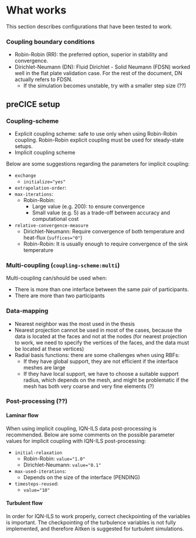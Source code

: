 # What works

This section describes configurations that have been tested to work.

### Coupling boundary conditions

- Robin-Robin (RR): the preferred option, superior in stability and convergence.
- Dirichlet-Neumann (DN): Fluid Dirichlet - Solid Neumann (FDSN) worked well in the flat plate validation case.  For the rest of the document, DN actually refers to FDSN.
    - If the simulation becomes unstable, try with a smaller step size (??)

## preCICE setup

### Coupling-scheme

- Explicit coupling scheme: safe to use only when using Robin-Robin coupling.  Robin-Robin explicit coupling must be used for steady-state setups.
- Implicit coupling scheme

Below are some suggestions regarding the parameters for implicit coupling:

- `exchange`
    - `initialize="yes"`
- `extrapolation-order`:
- `max-iterations`:
    - Robin-Robin:
        - Large value (e.g. 200): to ensure convergence
        - Small value (e.g. 5) as a trade-off between accuracy and computational cost
- `relative-convergence-measure`
    - Dirichlet-Neumann: Require convergence of both temperature and heat-flux (`suffices="0"`)
    - Robin-Robin: It is usually enough to require convergence of the sink temperature

### Multi-coupling (`coupling-scheme:multi`)

Multi-coupling can/should be used when:

- There is more than one interface between the same pair of participants.
- There are more than two participants

### Data-mapping

- Nearest neighbor was the most used in the thesis
- Nearest projection cannot be used in most of the cases, because the data is located at the faces and not at the nodes (for nearest projection to work, we need to specify the vertices of the faces, and the data must be located at these vertices)
- Radial basis functions: there are some challenges when using RBFs:
    - If they have global support, they are not efficient if the interface meshes are large
    - If they have local support, we have to choose a suitable support radius, which depends on the mesh, and might be problematic if the mesh has both very coarse and very fine elements (?)

### Post-processing (??)

#### Laminar flow

When using implicit coupling, IQN-ILS data post-processing is recommended.  Below are some comments on the possible parameter values for implicit coupling with IQN-ILS post-processing:

- `initial-relaxation`
    - Robin-Robin: `value="1.0"`
    - Dirichlet-Neumann: `value="0.1"`
- `max-used-iterations`:
    - Depends on the size of the interface (PENDING)
- `timesteps-reused`:
    - `value="10"`

#### Turbulent flow

In order for IQN-ILS to work properly, correct checkpointing of the variables is important.  The checkpointing of the turbulence variables is not fully implemented, and therefore Aitken is suggested for turbulent simulations.
